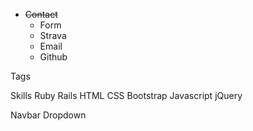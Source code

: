 * ~~Contact~~
  * Form
  * Strava
  * Email
  * Github

Tags

Skills
  Ruby
  Rails
  HTML
  CSS
    Bootstrap
  Javascript
    jQuery
    
Navbar Dropdown